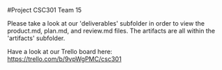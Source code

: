 
#Project CSC301 Team 15

Please take a look at our 'deliverables' subfolder in order to view the product.md, plan.md, and review.md files.
The artifacts are all within the 'artifacts' subfolder.

Have a look at our Trello board here: https://trello.com/b/9vpWgPMC/csc301
